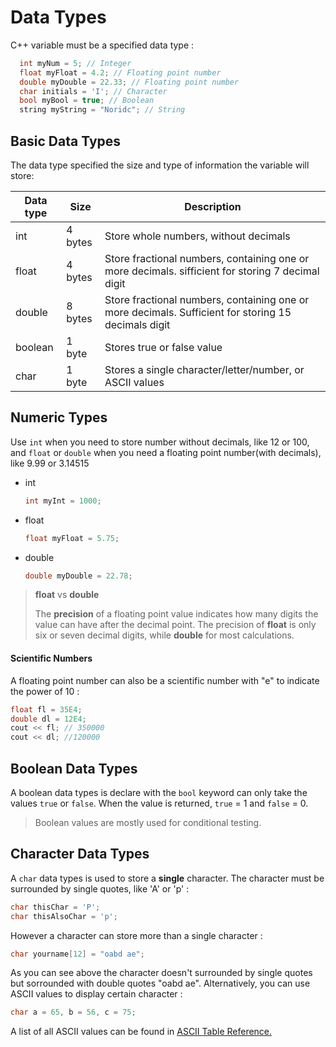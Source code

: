 # Data Types

C++ variable must be a specified data type :

```c++
  int myNum = 5; // Integer
  float myFloat = 4.2; // Floating point number
  double myDouble = 22.33; // Floating point number
  char initials = 'I'; // Character
  bool myBool = true; // Boolean
  string myString = "Noridc"; // String
```

## Basic Data Types

The data type specified the size and type of information the variable will store:

| Data type | Size    | Description                                                                                         |
| --------- | ------- | --------------------------------------------------------------------------------------------------- |
| int       | 4 bytes | Store whole numbers, without decimals                                                               |
| float     | 4 bytes | Store fractional numbers, containing one or more decimals. sifficient for storing 7 decimal digit   |
| double    | 8 bytes | Store fractional numbers, containing one or more decimals. Sufficient for storing 15 decimals digit |
| boolean   | 1 byte  | Stores true or false value                                                                          |
| char      | 1 byte  | Stores a single character/letter/number, or ASCII values                                            |

## Numeric Types

Use `int` when you need to store number without decimals, like 12 or 100, and `float` or `double` when you need a floating point number(with decimals), like 9.99 or 3.14515

-   int
    ```c++
    int myInt = 1000;
    ```
-   float
    ```c++
    float myFloat = 5.75;
    ```
-   double
    ```c++
    double myDouble = 22.78;
    ```

> **float** vs **double**
>
> The **precision** of a floating point value indicates how many digits the value can have after the decimal point. The precision of **float** is only six or seven decimal digits, while **double** for most calculations.

#### Scientific Numbers

A floating point number can also be a scientific number with "e" to indicate the power of 10 :

```c++
float fl = 35E4;
double dl = 12E4;
cout << fl; // 350000
cout << dl; //120000
```

## Boolean Data Types

A boolean data types is declare with the `bool` keyword can only take the values `true` or `false`. When the value is returned, `true` = 1 and `false` = 0.

> Boolean values are mostly used for conditional testing.

## Character Data Types

A `char` data types is used to store a **single** character. The character must be surrounded by single quotes, like 'A' or 'p' :

```c++
char thisChar = 'P';
char thisAlsoChar = 'p';
```

However a character can store more than a single character :

```c++
char yourname[12] = "oabd ae";
```

As you can see above the character doesn't surrounded by single quotes but sorrounded with double quotes "oabd ae".
Alternatively, you can use ASCII values to display certain character :

```c++
char a = 65, b = 56, c = 75;
```

A list of all ASCII values can be found in [ASCII Table Reference.](https://www.w3schools.com/charsets/ref_html_ascii.asp)
